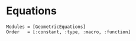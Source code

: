 
# Equations

```@autodocs
Modules = [GeometricEquations]
Order   = [:constant, :type, :macro, :function]
```
